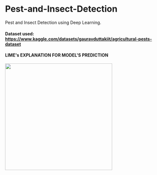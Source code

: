 # Pest-and-Insect-Detection
Pest and Insect Detection using Deep Learning. 

#### Dataset used: https://www.kaggle.com/datasets/gauravduttakiit/agricultural-pests-dataset

#### LIME's EXPLANATION FOR MODEL'S PREDICTION

<img src='LIMEs Explanation.png' width="350">
